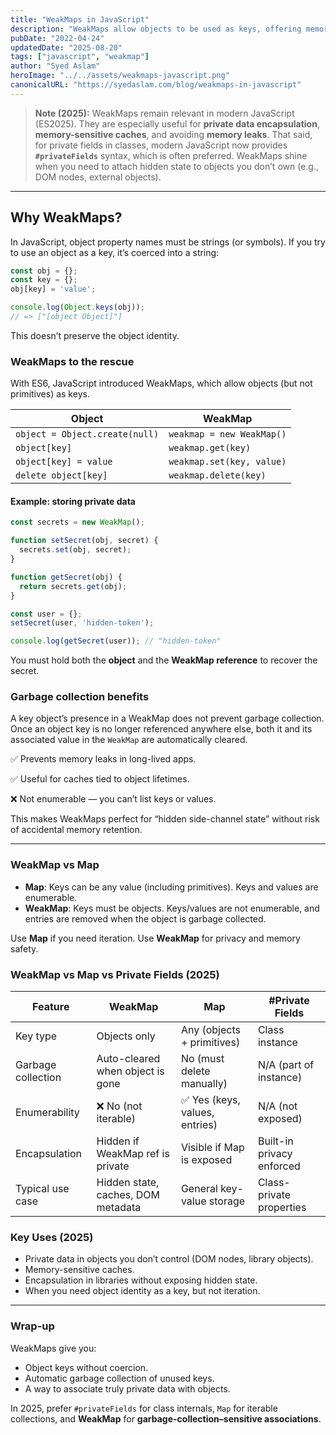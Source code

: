 ```yaml
---
title: "WeakMaps in JavaScript"
description: "WeakMaps allow objects to be used as keys, offering memory efficiency and encapsulation—ideal for private data storage and avoiding memory leaks."
pubDate: "2022-04-24"
updatedDate: "2025-08-20"
tags: ["javascript", "weakmap"]
author: "Syed Aslam"
heroImage: "../../assets/weakmaps-javascript.png"
canonicalURL: "https://syedaslam.com/blog/weakmaps-in-javascript"
---
```


> **Note (2025):**
> WeakMaps remain relevant in modern JavaScript (ES2025). They are especially useful for **private data encapsulation**, **memory-sensitive caches**, and avoiding **memory leaks**.
> That said, for private fields in classes, modern JavaScript now provides **`#privateFields`** syntax, which is often preferred. WeakMaps shine when you need to attach hidden state to objects you don’t own (e.g., DOM nodes, external objects).

---

## Why WeakMaps?

In JavaScript, object property names must be strings (or symbols). If you try to use an object as a key, it’s coerced into a string:

```js
const obj = {};
const key = {};
obj[key] = 'value';

console.log(Object.keys(obj));
// => ["[object Object]"]
```

This doesn’t preserve the object identity.

### WeakMaps to the rescue

With ES6, JavaScript introduced WeakMaps, which allow objects (but not primitives) as keys.

| Object                         | WeakMap                   |
| ------------------------------ | ------------------------- |
| `object = Object.create(null)` | `weakmap = new WeakMap()` |
| `object[key]`                  | `weakmap.get(key)`        |
| `object[key] = value`          | `weakmap.set(key, value)` |
| `delete object[key]`           | `weakmap.delete(key)`     |

#### Example: storing private data

```js
const secrets = new WeakMap();

function setSecret(obj, secret) {
  secrets.set(obj, secret);
}

function getSecret(obj) {
  return secrets.get(obj);
}

const user = {};
setSecret(user, 'hidden-token');

console.log(getSecret(user)); // "hidden-token"
```

You must hold both the **object** and the **WeakMap reference** to recover the secret.

### Garbage collection benefits

A key object’s presence in a WeakMap does not prevent garbage collection. Once an object key is no longer referenced anywhere else, both it and its associated value in the `WeakMap` are automatically cleared.

✅ Prevents memory leaks in long-lived apps.

✅ Useful for caches tied to object lifetimes.

❌ Not enumerable — you can’t list keys or values.

This makes WeakMaps perfect for “hidden side-channel state” without risk of accidental memory retention.

---

### WeakMap vs Map

- **Map**: Keys can be any value (including primitives). Keys and values are enumerable.
- **WeakMap**: Keys must be objects. Keys/values are not enumerable, and entries are removed when the object is garbage collected.

Use **Map** if you need iteration. Use **WeakMap** for privacy and memory safety.

### WeakMap vs Map vs Private Fields (2025)

| Feature            | WeakMap                            | Map                            | #Private Fields           |
| ------------------ | ---------------------------------- | ------------------------------ | ------------------------- |
| Key type           | Objects only                       | Any (objects + primitives)     | Class instance            |
| Garbage collection | Auto-cleared when object is gone   | No (must delete manually)      | N/A (part of instance)    |
| Enumerability      | ❌ No (not iterable)               | ✅ Yes (keys, values, entries) | N/A (not exposed)         |
| Encapsulation      | Hidden if WeakMap ref is private   | Visible if Map is exposed      | Built-in privacy enforced |
| Typical use case   | Hidden state, caches, DOM metadata | General key-value storage      | Class-private properties  |

### Key Uses (2025)

- Private data in objects you don’t control (DOM nodes, library objects).
- Memory-sensitive caches.
- Encapsulation in libraries without exposing hidden state.
- When you need object identity as a key, but not iteration.

---

### Wrap-up

WeakMaps give you:

- Object keys without coercion.
- Automatic garbage collection of unused keys.
- A way to associate truly private data with objects.

In 2025, prefer `#privateFields` for class internals, `Map` for iterable collections, and **WeakMap** for **garbage-collection–sensitive associations**.
